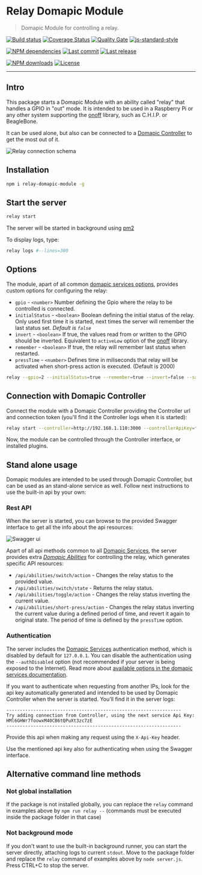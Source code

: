 # Relay Domapic Module

> Domapic Module for controlling a relay.

[![Build status][travisci-image]][travisci-url] [![Coverage Status][coveralls-image]][coveralls-url] [![Quality Gate][quality-gate-image]][quality-gate-url] [![js-standard-style][standard-image]][standard-url]

[![NPM dependencies][npm-dependencies-image]][npm-dependencies-url] [![Last commit][last-commit-image]][last-commit-url] [![Last release][release-image]][release-url]

[![NPM downloads][npm-downloads-image]][npm-downloads-url] [![License][license-image]][license-url]

---

## Intro

This package starts a Domapic Module with an ability called "relay" that handles a GPIO in "out" mode. It is intended to be used in a Raspberry Pi or any other system supporting the [onoff][onoff-url] library, such as C.H.I.P. or BeagleBone.

It can be used alone, but also can be connected to a [Domapic Controller][domapic-controller-url] to get the most out of it.

![Relay connection schema][relay-schema-image]

## Installation

```bash
npm i relay-domapic-module -g
```

## Start the server

```bash
relay start
```

The server will be started in background using [pm2][pm2-url]

To display logs, type:

```bash
relay logs #--lines=300
```

## Options

The module, apart of all common [domapic services options][domapic-service-options-url], provides custom options for configuring the relay:

* `gpio` - `<number>` Number defining the Gpio where the relay to be controlled is connected.
* `initialStatus` - `<boolean>` Boolean defining the initial status of the relay. Only used first time it is started, next times the server will remember the last status set. _Default is `false`_
* `invert` - `<boolean>` If true, the values read from or written to the GPIO should be inverted. Equivalent to `activeLow` option of the [onoff][onoff-url] library.
* `remember` - `<boolean>` If true, the relay will remember last status when restarted.
* `pressTime` - `<number>` Defines time in miliseconds that relay will be activated when short-press action is executed. (Default is 2000)

```bash
relay --gpio=2 --initialStatus=true --remember=true --invert=false --save
```

## Connection with Domapic Controller

Connect the module with a Domapic Controller providing the Controller url and connection token (you'll find it the Controller logs when it is started):

```bash
relay start --controller=http://192.168.1.110:3000 --controllerApiKey=foo-controller-api-key
```

Now, the module can be controlled through the Controller interface, or installed plugins.

## Stand alone usage

Domapic modules are intended to be used through Domapic Controller, but can be used as an stand-alone service as well. Follow next instructions to use the built-in api by your own:

### Rest API

When the server is started, you can browse to the provided Swagger interface to get all the info about the api resources:

![Swagger ui][relay-swagger-image]

Apart of all api methods common to all [Domapic Services][domapic-service-url], the server provides extra [_Domapic Abilities_][domapic-service-abilities-url] for controlling the relay, which generates specific API resources:

* `/api/abilities/switch/action` - Changes the relay status to the provided value.
* `/api/abilities/switch/state` - Returns the relay status.
* `/api/abilities/toggle/action` - Changes the relay status inverting the current value.
* `/api/abilities/short-press/action` - Changes the relay status inverting the current value during a defined period of time, and revert it again to original state. The period of time is defined by the `pressTime` option.

### Authentication

The server includes the [Domapic Services][domapic-service-url] authentication method, which is disabled by default for `127.0.0.1`.
You can disable the authentication using the `--authDisabled` option (not recommended if your server is being exposed to the Internet). Read more about [available options in the domapic services documentation][domapic-service-options-url].

If you want to authenticate when requesting from another IPs, look for the api key automatically generated and intended to be used by Domapic Controller when the server is started. You'll find it in the server logs:

```
-----------------------------------------------------------------
Try adding connection from Controller, using the next service Api Key: HMl6GHWr7foowxM40CB6tQPuXt3zc7zE
-----------------------------------------------------------------
```

Provide this api when making any request using the `X-Api-Key` header.

Use the mentioned api key also for authenticating when using the Swagger interface.

## Alternative command line methods

### Not global installation

If the package is not installed globally, you can replace the `relay` command in examples above by `npm run relay --` (commands must be executed inside the package folder in that case)

### Not background mode

If you don't want to use the built-in background runner, you can start the server directly, attaching logs to current `stdout`. Move to the package folder and replace the `relay` command of examples above by `node server.js`. Press CTRL+C to stop the server.


[coveralls-image]: https://coveralls.io/repos/github/javierbrea/relay-domapic-module/badge.svg?branch=master
[coveralls-url]: https://coveralls.io/github/javierbrea/relay-domapic-module
[travisci-image]: https://travis-ci.com/javierbrea/relay-domapic-module.svg?branch=master
[travisci-url]: https://travis-ci.com/javierbrea/relay-domapic-module
[last-commit-image]: https://img.shields.io/github/last-commit/javierbrea/relay-domapic-module.svg
[last-commit-url]: https://github.com/javierbrea/relay-domapic-module/commits
[license-image]: https://img.shields.io/npm/l/relay-domapic-module.svg
[license-url]: https://github.com/javierbrea/relay-domapic-module/blob/master/LICENSE
[npm-downloads-image]: https://img.shields.io/npm/dm/relay-domapic-module.svg
[npm-downloads-url]: https://www.npmjs.com/package/relay-domapic-module
[npm-dependencies-image]: https://img.shields.io/david/javierbrea/relay-domapic-module.svg
[npm-dependencies-url]: https://david-dm.org/javierbrea/relay-domapic-module
[quality-gate-image]: https://sonarcloud.io/api/project_badges/measure?project=relay-domapic-module&metric=alert_status
[quality-gate-url]: https://sonarcloud.io/dashboard?id=relay-domapic-module
[release-image]: https://img.shields.io/github/release-date/javierbrea/relay-domapic-module.svg
[release-url]: https://github.com/javierbrea/relay-domapic-module/releases
[standard-image]: https://img.shields.io/badge/code%20style-standard-brightgreen.svg
[standard-url]: http://standardjs.com/

[onoff-url]: https://www.npmjs.com/package/onoff
[domapic-controller-url]: https://www.npmjs.com/package/domapic-controller
[domapic-service-options-url]: https://github.com/domapic/domapic-service#options
[domapic-service-abilities-url]: https://github.com/domapic/domapic-service#abilities
[domapic-service-url]: https://github.com/domapic/domapic-service
[pm2-url]: http://pm2.keymetrics.io/

[relay-schema-image]: http://domapic.com/assets/fritz_relay_schema.png
[relay-swagger-image]: http://domapic.com/assets/relay-swagger.png


